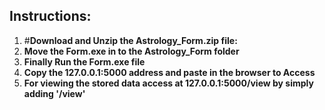 ## Instructions:

1. #**Download and Unzip the Astrology_Form.zip file:**
2. **Move the Form.exe in to the Astrology_Form folder**
3. **Finally Run the Form.exe file**
4. **Copy the 127.0.0.1:5000 address and paste in the browser to Access**
5. **For viewing the stored data access at 127.0.0.1:5000/view by simply adding '/view'**
